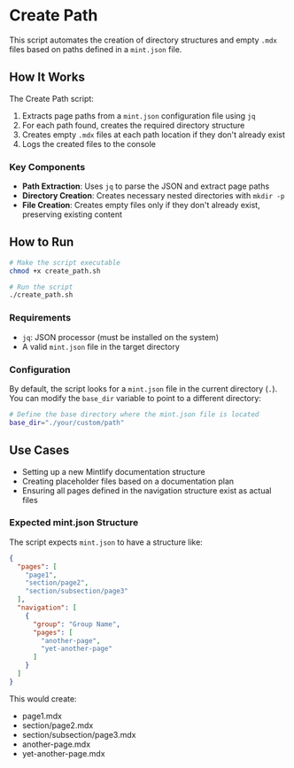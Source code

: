 # Create Path

This script automates the creation of directory structures and empty `.mdx` files based on paths defined in a `mint.json` file.

## How It Works

The Create Path script:

1. Extracts page paths from a `mint.json` configuration file using `jq`
2. For each path found, creates the required directory structure
3. Creates empty `.mdx` files at each path location if they don't already exist
4. Logs the created files to the console

### Key Components

- **Path Extraction**: Uses `jq` to parse the JSON and extract page paths
- **Directory Creation**: Creates necessary nested directories with `mkdir -p`
- **File Creation**: Creates empty files only if they don't already exist, preserving existing content

## How to Run

```bash
# Make the script executable
chmod +x create_path.sh

# Run the script
./create_path.sh
```

### Requirements

- `jq`: JSON processor (must be installed on the system)
- A valid `mint.json` file in the target directory

### Configuration

By default, the script looks for a `mint.json` file in the current directory (`.`). You can modify the `base_dir` variable to point to a different directory:

```bash
# Define the base directory where the mint.json file is located
base_dir="./your/custom/path"
```

## Use Cases

- Setting up a new Mintlify documentation structure
- Creating placeholder files based on a documentation plan
- Ensuring all pages defined in the navigation structure exist as actual files

### Expected mint.json Structure

The script expects `mint.json` to have a structure like:

```json
{
  "pages": [
    "page1",
    "section/page2",
    "section/subsection/page3"
  ],
  "navigation": [
    {
      "group": "Group Name",
      "pages": [
        "another-page",
        "yet-another-page"
      ]
    }
  ]
}
```

This would create:
- page1.mdx
- section/page2.mdx
- section/subsection/page3.mdx
- another-page.mdx
- yet-another-page.mdx 